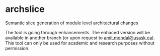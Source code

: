 # archslice
Semantic slice generation of module level architectural changes

The tool is going through enhancements. The enhaced version will be available in another branch (or upon request to amit.mondal@usask.ca).
This tool can only be used for academic and research purposes without permission.
